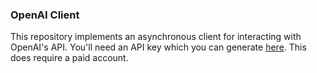 ### OpenAI Client

This repository implements an asynchronous client for interacting with OpenAI's API. You'll need an API key which you can generate [here](https://platform.openai.com/account/api-keys). This does require a paid account. 
